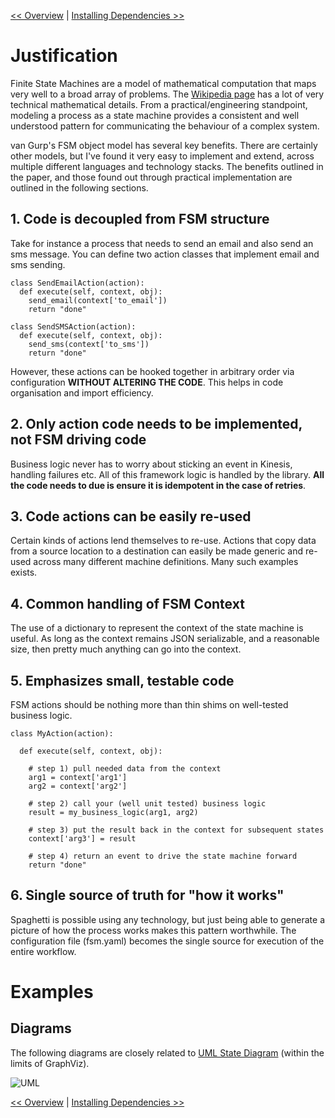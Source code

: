 <!--
Copyright 2016 Workiva Inc.

Licensed under the Apache License, Version 2.0 (the "License");
you may not use this file except in compliance with the License.
You may obtain a copy of the License at

    http://www.apache.org/licenses/LICENSE-2.0

Unless required by applicable law or agreed to in writing, software
distributed under the License is distributed on an "AS IS" BASIS,
WITHOUT WARRANTIES OR CONDITIONS OF ANY KIND, either express or implied.
See the License for the specific language governing permissions and
limitations under the License.
-->

[<< Overview](OVERVIEW.md) | [Installing Dependencies >>](INSTALL.md)

# Justification

Finite State Machines are a model of mathematical computation that maps very well to a broad array of problems. 
The [Wikipedia page](https://en.wikipedia.org/wiki/Finite-state_machine) has a lot of very technical mathematical
details. From a practical/engineering standpoint, modeling a process as a state machine provides a consistent and well 
understood pattern for communicating the behaviour of a complex system. 

van Gurp's FSM object model has several key benefits. There are certainly other models, but I've found it very easy 
to implement and extend, across multiple different languages and technology stacks. The benefits outlined in the
paper, and those found out through practical implementation are outlined in the following sections.

## 1. Code is decoupled from FSM structure

Take for instance a process that needs to send an email and also send an sms message. You can define two
action classes that implement email and sms sending.

    class SendEmailAction(action):
      def execute(self, context, obj):
        send_email(context['to_email'])
        return "done"
        
    class SendSMSAction(action):
      def execute(self, context, obj):
        send_sms(context['to_sms'])
        return "done"

However, these actions can be hooked together in arbitrary order via configuration **WITHOUT ALTERING THE CODE**. 
This helps in code organisation and import efficiency.

## 2. Only action code needs to be implemented, not FSM driving code

Business logic never has to worry about sticking an event in Kinesis, handling failures etc. All of this framework
logic is handled by the library. **All the code needs to due is ensure it is idempotent in the case of retries**.

## 3. Code actions can be easily re-used

Certain kinds of actions lend themselves to re-use. Actions that copy data from a source location to a destination
can easily be made generic and re-used across many different machine definitions. Many such examples exists.

## 4. Common handling of FSM Context

The use of a dictionary to represent the context of the state machine is useful. As long as the context remains
JSON serializable, and a reasonable size, then pretty much anything can go into the context. 

## 5. Emphasizes small, testable code

FSM actions should be nothing more than thin shims on well-tested business logic. 

    class MyAction(action):
    
      def execute(self, context, obj):
      
        # step 1) pull needed data from the context
        arg1 = context['arg1']
        arg2 = context['arg2']
        
        # step 2) call your (well unit tested) business logic
        result = my_business_logic(arg1, arg2)
        
        # step 3) put the result back in the context for subsequent states
        context['arg3'] = result
        
        # step 4) return an event to drive the state machine forward
        return "done"

## 6. Single source of truth for "how it works"

Spaghetti is possible using any technology, but just being able to generate a picture of how the process works 
makes this pattern worthwhile. The configuration file (fsm.yaml) becomes the single source for execution of
the entire workflow.

# Examples

## Diagrams

The following diagrams are closely related to [UML State Diagram](https://en.wikipedia.org/wiki/State_diagram_(UML)) 
(within the limits of GraphViz). 

![UML](https://chart.googleapis.com/chart?cht=gv&chl=digraph+G+%7B%0Alabel%3D%22description%22%0Alabelloc%3D%22t%22%0A%22__start__%22+%5Blabel%3D%22start%22%2Cshape%3Dcircle%2Cstyle%3Dfilled%2Cfillcolor%3Dblack%2Cfontcolor%3Dwhite%2Cfontsize%3D9%5D%3B%0A%22StateName1%22+%5Bshape%3DMrecord%2Clabel%3D%22%7BStateName1%7Centry%2F+full.path.of.CodeClassToRunOnEntry%5Cldo%2F+full.path.of.CodeClassToRunInState%5Clexit%2F+full.path.of.CodeClassToRunOnExit%7D%22%5D%3B%0A%22__start__%22+-%3E+%22StateName1%22+%5Blabel%3D%22%22%5D%0A%22StateName1%22+-%3E+%22StateName2%22+%5Blabel%3D%22event%22%5D%3B%0A%22StateName2%22+%5Bshape%3DMrecord%2Clabel%3D%22%7BStateName2%7Centry%2F+full.path.of.CodeClassToRunOnEntry%5Cldo%2F+full.path.of.CodeClassToRunInState%5Clexit%2F+full.path.of.CodeClassToRunOnExit%7D%22%5D%3B%0A%22StateName2%22+-%3E+%22__end__%22+%5Blabel%3D%22%22%5D%0A%22__end__%22+%5Blabel%3D%22end%22%2Cshape%3Ddoublecircle%2Cstyle%3Dfilled%2Cfillcolor%3Dblack%2Cfontcolor%3Dwhite%2Cfontsize%3D9%5D%3B%0A%7D)

[<< Overview](OVERVIEW.md) | [Installing Dependencies >>](INSTALL.md)
